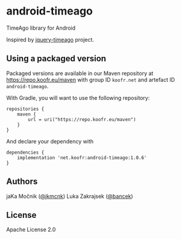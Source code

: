 # android-timeago

TimeAgo library for Android

Inspired by [jquery-timeago](https://github.com/rmm5t/jquery-timeago) project.

## Using a packaged version

Packaged versions are available in our Maven repository at
https://repo.koofr.eu/maven with group ID `koofr.net` and
artefact ID `android-timeago`.

With Gradle, you will want to use the following repository:

```
repositories {
    maven {
        url = uri("https://repo.koofr.eu/maven")
    }
}
```

And declare your dependency with

```
dependencies {
    implementation 'net.koofr:android-timeago:1.0.6'
}
```

## Authors

jaKa Močnik ([@jkmcnk](http://twitter.com/jkmcnk))
Luka Zakrajsek ([@bancek](http://twitter.com/bancek))

## License

Apache License 2.0

